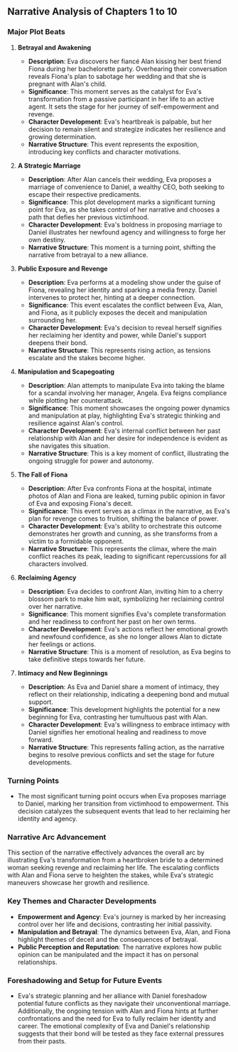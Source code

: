 ## Narrative Analysis of Chapters 1 to 10

### Major Plot Beats

1. **Betrayal and Awakening**
   - **Description**: Eva discovers her fiancé Alan kissing her best friend Fiona during her bachelorette party. Overhearing their conversation reveals Fiona's plan to sabotage her wedding and that she is pregnant with Alan's child.
   - **Significance**: This moment serves as the catalyst for Eva's transformation from a passive participant in her life to an active agent. It sets the stage for her journey of self-empowerment and revenge.
   - **Character Development**: Eva's heartbreak is palpable, but her decision to remain silent and strategize indicates her resilience and growing determination.
   - **Narrative Structure**: This event represents the exposition, introducing key conflicts and character motivations.

2. **A Strategic Marriage**
   - **Description**: After Alan cancels their wedding, Eva proposes a marriage of convenience to Daniel, a wealthy CEO, both seeking to escape their respective predicaments.
   - **Significance**: This plot development marks a significant turning point for Eva, as she takes control of her narrative and chooses a path that defies her previous victimhood.
   - **Character Development**: Eva's boldness in proposing marriage to Daniel illustrates her newfound agency and willingness to forge her own destiny.
   - **Narrative Structure**: This moment is a turning point, shifting the narrative from betrayal to a new alliance.

3. **Public Exposure and Revenge**
   - **Description**: Eva performs at a modeling show under the guise of Fiona, revealing her identity and sparking a media frenzy. Daniel intervenes to protect her, hinting at a deeper connection.
   - **Significance**: This event escalates the conflict between Eva, Alan, and Fiona, as it publicly exposes the deceit and manipulation surrounding her.
   - **Character Development**: Eva's decision to reveal herself signifies her reclaiming her identity and power, while Daniel's support deepens their bond.
   - **Narrative Structure**: This represents rising action, as tensions escalate and the stakes become higher.

4. **Manipulation and Scapegoating**
   - **Description**: Alan attempts to manipulate Eva into taking the blame for a scandal involving her manager, Angela. Eva feigns compliance while plotting her counterattack.
   - **Significance**: This moment showcases the ongoing power dynamics and manipulation at play, highlighting Eva's strategic thinking and resilience against Alan's control.
   - **Character Development**: Eva's internal conflict between her past relationship with Alan and her desire for independence is evident as she navigates this situation.
   - **Narrative Structure**: This is a key moment of conflict, illustrating the ongoing struggle for power and autonomy.

5. **The Fall of Fiona**
   - **Description**: After Eva confronts Fiona at the hospital, intimate photos of Alan and Fiona are leaked, turning public opinion in favor of Eva and exposing Fiona's deceit.
   - **Significance**: This event serves as a climax in the narrative, as Eva's plan for revenge comes to fruition, shifting the balance of power.
   - **Character Development**: Eva's ability to orchestrate this outcome demonstrates her growth and cunning, as she transforms from a victim to a formidable opponent.
   - **Narrative Structure**: This represents the climax, where the main conflict reaches its peak, leading to significant repercussions for all characters involved.

6. **Reclaiming Agency**
   - **Description**: Eva decides to confront Alan, inviting him to a cherry blossom park to make him wait, symbolizing her reclaiming control over her narrative.
   - **Significance**: This moment signifies Eva's complete transformation and her readiness to confront her past on her own terms.
   - **Character Development**: Eva's actions reflect her emotional growth and newfound confidence, as she no longer allows Alan to dictate her feelings or actions.
   - **Narrative Structure**: This is a moment of resolution, as Eva begins to take definitive steps towards her future.

7. **Intimacy and New Beginnings**
   - **Description**: As Eva and Daniel share a moment of intimacy, they reflect on their relationship, indicating a deepening bond and mutual support.
   - **Significance**: This development highlights the potential for a new beginning for Eva, contrasting her tumultuous past with Alan.
   - **Character Development**: Eva's willingness to embrace intimacy with Daniel signifies her emotional healing and readiness to move forward.
   - **Narrative Structure**: This represents falling action, as the narrative begins to resolve previous conflicts and set the stage for future developments.

### Turning Points
- The most significant turning point occurs when Eva proposes marriage to Daniel, marking her transition from victimhood to empowerment. This decision catalyzes the subsequent events that lead to her reclaiming her identity and agency.

### Narrative Arc Advancement
This section of the narrative effectively advances the overall arc by illustrating Eva's transformation from a heartbroken bride to a determined woman seeking revenge and reclaiming her life. The escalating conflicts with Alan and Fiona serve to heighten the stakes, while Eva's strategic maneuvers showcase her growth and resilience.

### Key Themes and Character Developments
- **Empowerment and Agency**: Eva's journey is marked by her increasing control over her life and decisions, contrasting her initial passivity.
- **Manipulation and Betrayal**: The dynamics between Eva, Alan, and Fiona highlight themes of deceit and the consequences of betrayal.
- **Public Perception and Reputation**: The narrative explores how public opinion can be manipulated and the impact it has on personal relationships.

### Foreshadowing and Setup for Future Events
- Eva's strategic planning and her alliance with Daniel foreshadow potential future conflicts as they navigate their unconventional marriage. Additionally, the ongoing tension with Alan and Fiona hints at further confrontations and the need for Eva to fully reclaim her identity and career. The emotional complexity of Eva and Daniel's relationship suggests that their bond will be tested as they face external pressures from their pasts.
